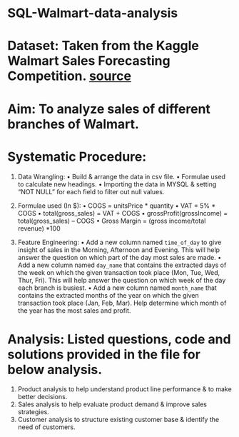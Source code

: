 # SQL-Walmart-data-analysis
# Dataset: Taken from the Kaggle Walmart Sales Forecasting Competition. [source](https://www.kaggle.com/c/walmart-recruiting-store-sales-forecasting)
# Aim: To analyze sales of different branches of Walmart.
# Systematic Procedure: 
1)	Data Wrangling:
•	Build & arrange the data in csv file. 
•	Formulae used to calculate new headings.
•	Importing the data in MYSQL & setting “NOT NULL” for each field to filter out null values.

2)	Formulae used (In $):
•	COGS = unitsPrice * quantity 
•	VAT = 5\% * COGS
•	total(gross_sales) = VAT + COGS
•	grossProfit(grossIncome) = total(gross_sales) – COGS
•	Gross Margin = (gross income/total revenue) *100

3)	Feature Engineering:
•	Add a new column named `time_of_day` to give insight of sales in the Morning, Afternoon and Evening. This will help answer the question on which part of the day most sales are made.
•	Add a new column named `day_name` that contains the extracted days of the week on which the given transaction took place (Mon, Tue, Wed, Thur, Fri). This will help answer the question on which week of the day each branch is busiest.
•	Add a new column named `month_name` that contains the extracted months of the year on which the given transaction took place (Jan, Feb, Mar). Help determine which month of the year has the most sales and profit.
# Analysis: Listed questions, code and solutions provided in the file for below analysis. 
1) Product analysis to help understand product line performance & to make better decisions. 
2) Sales analysis to help evaluate product demand & improve sales strategies. 
3) Customer analysis to structure existing customer base & identify the need of customers.
